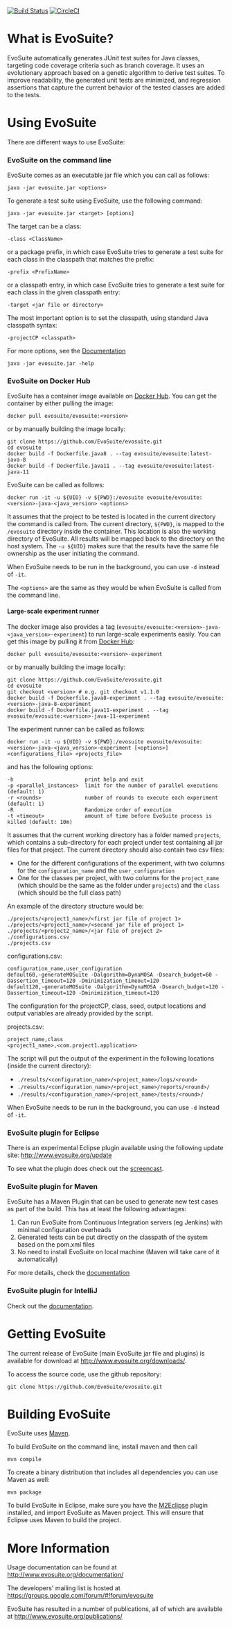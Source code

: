[![Build Status](https://travis-ci.org/EvoSuite/evosuite.svg?branch=master)](https://travis-ci.org/EvoSuite/evosuite)
[![CircleCI](https://circleci.com/gh/EvoSuite/evosuite.svg?style=svg&circle-token=f00c8d84b9dcf7dae4a82438441823f3be9df090)](https://circleci.com/gh/EvoSuite/evosuite)

# What is EvoSuite?

EvoSuite automatically generates JUnit test suites for Java classes, targeting code coverage criteria such as branch coverage. It uses an evolutionary approach based on a genetic algorithm to derive test suites. To improve readability, the generated unit tests are minimized, and regression assertions that capture the current behavior of the tested classes are added to the tests.

# Using EvoSuite

There are different ways to use EvoSuite:

### EvoSuite on the command line

EvoSuite comes as an executable jar file which you can call as follows:

```java -jar evosuite.jar <options>```

To generate a test suite using EvoSuite, use the following command:

```java -jar evosuite.jar <target> [options]```

The target can be a class:

```-class <ClassName>```

or a package prefix, in which case EvoSuite tries to generate a test
suite for each class in the classpath that matches the prefix:

```-prefix <PrefixName>```

or a classpath entry, in which case EvoSuite tries to generate a test
suite for each class in the given classpath entry:

```-target <jar file or directory>```

The most important option is to set the classpath, using standard Java
classpath syntax:

```-projectCP <classpath>```

For more options, see the
[Documentation](http://www.evosuite.org/documentation/commandline/)

```java -jar evosuite.jar -help```

### EvoSuite on Docker Hub

EvoSuite has a container image available on [Docker Hub](https://hub.docker.com/r/evosuite/evosuite). You can get the container by either pulling the image:

```docker pull evosuite/evosuite:<version>```

or by manually building the image locally:

```
git clone https://github.com/EvoSuite/evosuite.git
cd evosuite
docker build -f Dockerfile.java8 . --tag evosuite/evosuite:latest-java-8
docker build -f Dockerfile.java11 . --tag evosuite/evosuite:latest-java-11
```

EvoSuite can be called as follows:

```docker run -it -u ${UID} -v ${PWD}:/evosuite evosuite/evosuite:<version>-java-<java_version> <options>```

It assumes that the project to be tested is located in the current directory the command is called from. The current directory, ```${PWD}```, is mapped to the ```/evosuite``` directory inside the container. This location is also the working directory of EvoSuite. All results will be mapped back to the directory on the host system. The ```-u ${UID}``` makes sure that the results have the same file ownership as the user initiating the command.

When EvoSuite needs to be run in the background, you can use ```-d``` instead of ```-it```.

The ```<options>``` are the same as they would be when EvoSuite is called from the command line.


#### Large-scale experiment runner

The docker image also provides a tag (```evosuite/evosuite:<version>-java-<java_version>-experiment```) to run large-scale experiments easily. You can get this image by pulling it from [Docker Hub](https://hub.docker.com/r/evosuite/evosuite):

```docker pull evosuite/evosuite:<version>-experiment```

or by manually building the image locally:

```
git clone https://github.com/EvoSuite/evosuite.git
cd evosuite
git checkout <version> # e.g. git checkout v1.1.0
docker build -f Dockerfile.java8-experiment . --tag evosuite/evosuite:<version>-java-8-experiment
docker build -f Dockerfile.java11-experiment . --tag evosuite/evosuite:<version>-java-11-experiment
```

The experiment runner can be called as follows:

```docker run -it -u ${UID} -v ${PWD}:/evosuite evosuite/evosuite:<version>-java-<java_version>-experiment [<options>] <configurations_file> <projects_file>```

and has the following options:
```
-h                       print help and exit
-p <parallel_instances>  limit for the number of parallel executions (default: 1)
-r <rounds>              number of rounds to execute each experiment (default: 1)
-R                       Randomize order of execution
-t <timeout>             amount of time before EvoSuite process is killed (default: 10m)
```

It assumes that the current working directory has a folder named ```projects```, which contains a sub-directory for each project under test containing all jar files for that project. The current directory should also contain two csv files:

- One for the different configurations of the experiment, with two columns for the ```configuration_name``` and the ```user_configuration```
- One for the classes per project, with two columns for the ```project_name``` (which should be the same as the folder under ```projects```) and the ```class``` (which should be the full class path)

An example of the directory structure would be:

```
./projects/<project1_name>/<first jar file of project 1>
./projects/<project1_name>/<second jar file of project 1>
./projects/<project2_name>/<jar file of project 2>
./configurations.csv
./projects.csv
```

configurations.csv:
```
configuration_name,user_configuration
default60,-generateMOSuite -Dalgorithm=DynaMOSA -Dsearch_budget=60 -Dassertion_timeout=120 -Dminimization_timeout=120
default120,-generateMOSuite -Dalgorithm=DynaMOSA -Dsearch_budget=120 -Dassertion_timeout=120 -Dminimization_timeout=120
```

The configuration for the projectCP, class, seed, output locations and output variables are already provided by the script.  

projects.csv:
```
project_name,class
<project1_name>,<com.project1.application>
```

The script will put the output of the experiment in the following locations (inside the current directory):

- ```./results/<configuration_name>/<project_name>/logs/<round>```
- ```./results/<configuration_name>/<project_name>/reports/<round>/```
- ```./results/<configuration_name>/<project_name>/tests/<round>/```

When EvoSuite needs to be run in the background, you can use ```-d``` instead of ```-it```.

### EvoSuite plugin for Eclipse

There is an experimental Eclipse plugin available using the following
update site: <http://www.evosuite.org/update>

To see what the plugin does check out the [screencast](http://www.evosuite.org/documentation/eclipse-plugin/).

### EvoSuite plugin for Maven

EvoSuite has a Maven Plugin that can be used to generate new test cases as part of the build. This has at least the following advantages:

1. Can run EvoSuite from Continuous Integration servers (eg Jenkins) with minimal configuration overheads
2. Generated tests can be put directly on the classpath of the system based on the pom.xml files
3. No need to install EvoSuite on local machine (Maven will take care of it automatically)

For more details, check the
[documentation](http://www.evosuite.org/documentation/maven-plugin/)

### EvoSuite plugin for IntelliJ

Check out the [documentation](http://www.evosuite.org/documentation/intellij-idea-plugin/).

# Getting EvoSuite

The current release of EvoSuite (main EvoSuite jar file and plugins) is available for download at <http://www.evosuite.org/downloads/>.

To access the source code, use the github repository:

```git clone https://github.com/EvoSuite/evosuite.git```


# Building EvoSuite

EvoSuite uses [Maven](https://maven.apache.org/).

To build EvoSuite on the command line, install maven and then call

```mvn compile```

To create a binary distribution that includes all dependencies you can
use Maven as well:

```mvn package```

To build EvoSuite in Eclipse, make sure you have the [M2Eclipse](http://www.eclipse.org/m2e/) plugin installed, and import EvoSuite as Maven project. This will ensure that Eclipse uses Maven to build the project.


# More Information

Usage documentation can be found at <http://www.evosuite.org/documentation/>

The developers' mailing list is hosted at <https://groups.google.com/forum/#!forum/evosuite>

EvoSuite has resulted in a number of publications, all of which are available at <http://www.evosuite.org/publications/>


